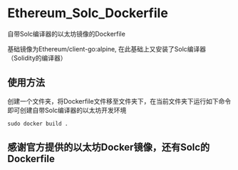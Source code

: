 # Ethereum_Solc_Dockerfile
自带Solc编译器的以太坊镜像的Dockerfile

基础镜像为Ethereum/client-go:alpine, 在此基础上又安装了Solc编译器（Solidity的编译器）

## 使用方法
创建一个文件夹，将Dockerfile文件移至文件夹下，在当前文件夹下运行如下命令即可创建自带Solc编译器的以太坊开发环境
```
sudo docker build .
```
## 感谢官方提供的以太坊Docker镜像，还有Solc的Dockerfile
